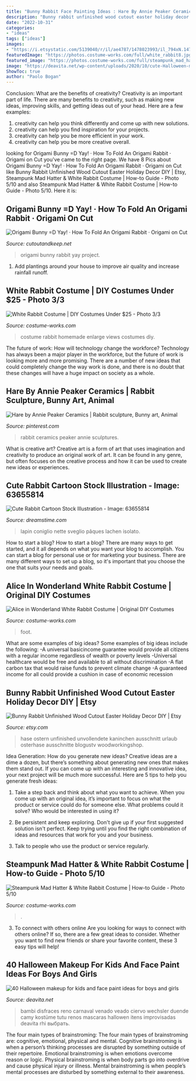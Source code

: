 ```yaml
---
title: "Bunny Rabbit Face Painting Ideas : Hare By Annie Peaker Ceramics"
description: "Bunny rabbit unfinished wood cutout easter holiday decor diy"
date: "2022-10-31"
categories:
- "ideas"
tags: ["ideas"]
images:
- "https://i.etsystatic.com/5139040/r/il/ae4787/1478023993/il_794xN.1478023993_hd66.jpg"
featuredImage: "https://photos.costume-works.com/full/white_rabbit8.jpg"
featured_image: "https://photos.costume-works.com/full/steampunk_mad_hatter_n_white_rabbit4.jpg"
image: "https://deavita.net/wp-content/uploads/2020/10/cute-Halloween-makeup-ideas-for-children-deer-costume-and-face-painting.jpg"
ShowToc: true
author: "Paolo Bogan"
---
```



Conclusion: What are the benefits of creativity?
Creativity is an important part of life. There are many benefits to creativity, such as making new ideas, improving skills, and getting ideas out of your head. Here are a few examples: 
1. creativity can help you think differently and come up with new solutions.
2. creativity can help you find inspiration for your projects.
3. creativity can help you be more efficient in your work.
4. creativity can help you be more creative overall.

	

		
looking for Origami Bunny =D Yay! · How To Fold An Origami Rabbit · Origami on Cut you've came to the right page. We have 8 Pics about Origami Bunny =D Yay! · How To Fold An Origami Rabbit · Origami on Cut like Bunny Rabbit Unfinished Wood Cutout Easter Holiday Decor DIY | Etsy, Steampunk Mad Hatter &amp; White Rabbit Costume | How-to Guide - Photo 5/10 and also Steampunk Mad Hatter &amp; White Rabbit Costume | How-to Guide - Photo 5/10. Here it is:
		
    
## Origami Bunny =D Yay! · How To Fold An Origami Rabbit · Origami On Cut

<img loading=lazy src="https://images.coplusk.net/project_images/50251/image/full_DSC04633_1271557483.jpg" onerror="this.onerror=null;this.src='https://tse1.mm.bing.net/th?id=OIP.6P0RhmQqW3wlMV_6QFaoIgHaFj&amp;pid=15.1';" alt="Origami Bunny =D Yay! · How To Fold An Origami Rabbit · Origami on Cut">

_Source: cutoutandkeep.net_

>origami bunny rabbit yay project. 

	

1. Add plantings around your house to improve air quality and increase rainfall runoff.

    
## White Rabbit Costume | DIY Costumes Under $25 - Photo 3/3

<img loading=lazy src="https://photos.costume-works.com/full/white_rabbit8.jpg" onerror="this.onerror=null;this.src='https://tse4.mm.bing.net/th?id=OIP.Yt8dtwj-NkjpYnBRY15_qQHaJ3&amp;pid=15.1';" alt="White Rabbit Costume | DIY Costumes Under $25 - Photo 3/3">

_Source: costume-works.com_

>costume rabbit homemade enlarge views costumes diy. 

	

The future of work: How will technology change the workforce?
Technology has always been a major player in the workforce, but the future of work is looking more and more promising. There are a number of new ideas that could completely change the way work is done, and there is no doubt that these changes will have a huge impact on society as a whole.

    
## Hare By Annie Peaker Ceramics | Rabbit Sculpture, Bunny Art, Animal

<img loading=lazy src="https://i.pinimg.com/736x/c9/ae/ca/c9aeca37d2c1b645754a902beed78953.jpg" onerror="this.onerror=null;this.src='https://tse1.mm.bing.net/th?id=OIP.mUYXobYs5fNWmKx1dRV7wgHaJ3&amp;pid=15.1';" alt="Hare by Annie Peaker Ceramics | Rabbit sculpture, Bunny art, Animal">

_Source: pinterest.com_

>rabbit ceramics peaker annie sculptures. 

	

What is creative art?
Creative art is a form of art that uses imagination and creativity to produce an original work of art. It can be found in any genre, but often focuses on the creative process and how it can be used to create new ideas or experiences.

    
## Cute Rabbit Cartoon Stock Illustration - Image: 63655814

<img loading=lazy src="https://thumbs.dreamstime.com/z/cute-rabbit-cartoon-illustration-63655814.jpg" onerror="this.onerror=null;this.src='https://tse1.mm.bing.net/th?id=OIP.cVh3ZArXpDsryg0FynD0GQHaLs&amp;pid=15.1';" alt="Cute Rabbit Cartoon Stock Illustration - Image: 63655814">

_Source: dreamstime.com_

>lapin coniglio nette sveglio pâques lachen isolato. 

	

How to start a blog?
How to start a blog? There are many ways to get started, and it all depends on what you want your blog to accomplish. You can start a blog for personal use or for marketing your business. There are many different ways to set up a blog, so it's important that you choose the one that suits your needs and goals.

    
## Alice In Wonderland White Rabbit Costume | Original DIY Costumes

<img loading=lazy src="https://photos.costume-works.com/full/white_rabbit3.jpg" onerror="this.onerror=null;this.src='https://tse3.mm.bing.net/th?id=OIP.Y9xrGgEnW9Eklpw3KiYffwHaJ3&amp;pid=15.1';" alt="Alice in Wonderland White Rabbit Costume | Original DIY Costumes">

_Source: costume-works.com_

>foot. 

	

What are some examples of big ideas?
Some examples of big ideas include the following: 
-A universal basicincome guarantee would provide all citizens with a regular income regardless of wealth or poverty levels 
-Universal healthcare would be free and available to all without discrimination 
-A flat carbon tax that would raise funds to prevent climate change 
-A guaranteed income for all could provide a cushion in case of economic recession

    
## Bunny Rabbit Unfinished Wood Cutout Easter Holiday Decor DIY | Etsy

<img loading=lazy src="https://i.etsystatic.com/5139040/r/il/ae4787/1478023993/il_794xN.1478023993_hd66.jpg" onerror="this.onerror=null;this.src='https://tse3.mm.bing.net/th?id=OIP.KBAcRSs77qZLzWVa-YcH9wHaLZ&amp;pid=15.1';" alt="Bunny Rabbit Unfinished Wood Cutout Easter Holiday Decor DIY | Etsy">

_Source: etsy.com_

>hase ostern unfinished unvollendete kaninchen ausschnitt urlaub osterhase ausschnitte blogustv woodworkingshop. 

	

Idea Generation: How do you generate new ideas?
Creative ideas are a dime a dozen, but there’s something about generating new ones that makes them stand out. If you can come up with an interesting and innovative idea, your next project will be much more successful. Here are 5 tips to help you generate fresh ideas:
1. Take a step back and think about what you want to achieve. When you come up with an original idea, it’s important to focus on what the product or service could do for someone else. What problems could it solve? Who would be interested in using it?

2. Be persistent and keep exploring. Don't give up if your first suggested solution isn't perfect. Keep trying until you find the right combination of ideas and resources that work for you and your business.

3. Talk to people who use the product or service regularly.

    
## Steampunk Mad Hatter &amp; White Rabbit Costume | How-to Guide - Photo 5/10

<img loading=lazy src="https://photos.costume-works.com/full/steampunk_mad_hatter_n_white_rabbit4.jpg" onerror="this.onerror=null;this.src='https://tse3.mm.bing.net/th?id=OIP.-X7vTpzNaaGvHc8zbjMuDQHaJ6&amp;pid=15.1';" alt="Steampunk Mad Hatter &amp; White Rabbit Costume | How-to Guide - Photo 5/10">

_Source: costume-works.com_

>. 

	

3. To connect with others online
Are you looking for ways to connect with others online? If so, there are a few great ideas to consider. Whether you want to find new friends or share your favorite content, these 3 easy tips will help!

    
## 40 Halloween Makeup For Kids And Face Paint Ideas For Boys And Girls

<img loading=lazy src="https://deavita.net/wp-content/uploads/2020/10/cute-Halloween-makeup-ideas-for-children-deer-costume-and-face-painting.jpg" onerror="this.onerror=null;this.src='https://tse3.mm.bing.net/th?id=OIP.-OKlsBFyIkWjSFfMVCjPswHaLH&amp;pid=15.1';" alt="40 Halloween makeup for kids and face paint ideas for boys and girls">

_Source: deavita.net_

>bambi disfraces reno carnaval venado veado ciervo wechsler duende camy kostüme tutu renos mascaras hallowen itens improvisadas deavita rhi выбрать. 

	

The four main types of brainstroming:
The four main types of brainstroming are: cognitive, emotional, physical and mental. Cognitive brainstroming is when a person’s thinking processes are disrupted by something outside of their repertoire. Emotional brainstroming is when emotions overcome reason or logic. Physical brainstroming is when body parts go into overdrive and cause physical injury or illness. Mental brainstroming is when people’s mental processes are disturbed by something external to their awareness.

